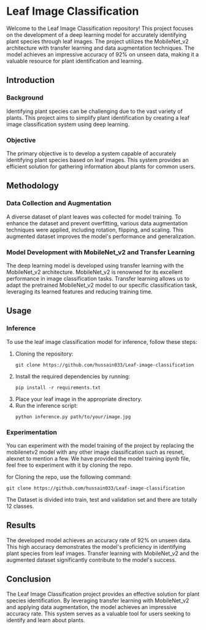 # Leaf Image Classification

Welcome to the Leaf Image Classification repository! This project focuses on the development of a deep learning model for accurately identifying plant species through leaf images. The project utilizes the MobileNet_v2 architecture with transfer learning and data augmentation techniques. The model achieves an impressive accuracy of 92% on unseen data, making it a valuable resource for plant identification and learning.

## Introduction

### Background
Identifying plant species can be challenging due to the vast variety of plants. This project aims to simplify plant identification by creating a leaf image classification system using deep learning.

### Objective
The primary objective is to develop a system capable of accurately identifying plant species based on leaf images. This system provides an efficient solution for gathering information about plants for common users.

## Methodology

### Data Collection and Augmentation
A diverse dataset of plant leaves was collected for model training. To enhance the dataset and prevent overfitting, various data augmentation techniques were applied, including rotation, flipping, and scaling. This augmented dataset improves the model's performance and generalization.

### Model Development with MobileNet_v2 and Transfer Learning
The deep learning model is developed using transfer learning with the MobileNet_v2 architecture. MobileNet_v2 is renowned for its excellent performance in image classification tasks. Transfer learning allows us to adapt the pretrained MobileNet_v2 model to our specific classification task, leveraging its learned features and reducing training time.

## Usage

### Inference
To use the leaf image classification model for inference, follow these steps:

1. Cloning the repository: 
   ```
   git clone https://github.com/hussain033/Leaf-image-classification
   ```
3. Install the required dependencies by running:
   ```
   pip install -r requirements.txt
   ```
4. Place your leaf image in the appropriate directory.
5. Run the inference script:
   ```
   python inference.py path/to/your/image.jpg
   ```

### Experimentation
You can experiment with the model training of the project by replacing the mobilenetv2 model with any other image classification such as resnet, alexnet to mention a few. 
We have provided the model training ipynb file, feel free to experiment with it by cloning the repo.

for Cloning the repo, use the following command:
``` 
git clone https://github.com/hussain033/Leaf-image-classification
```

The Dataset is divided into train, test and validation set and there are totally 12 classes.

## Results

The developed model achieves an accuracy rate of 92% on unseen data. This high accuracy demonstrates the model's proficiency in identifying plant species from leaf images. Transfer learning with MobileNet_v2 and the augmented dataset significantly contribute to the model's success.

## Conclusion

The Leaf Image Classification project provides an effective solution for plant species identification. By leveraging transfer learning with MobileNet_v2 and applying data augmentation, the model achieves an impressive accuracy rate. This system serves as a valuable tool for users seeking to identify and learn about plants.


